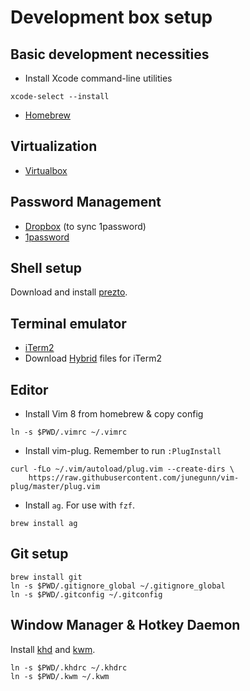 # Development box setup

## Basic development necessities

* Install Xcode command-line utilities

```
xcode-select --install
```

* [Homebrew][brew]

[brew]: http://brew.sh/

## Virtualization

* [Virtualbox][vbox]

[vbox]: https://www.virtualbox.org/wiki/Downloads

## Password Management

* [Dropbox][dropbox] (to sync 1password)
* [1password][1password] 

[dropbox]: https://www.dropbox.com/
[1password]: https://itunes.apple.com/us/app/1password-password-manager/id443987910?mt=12

## Shell setup

Download and install [prezto][prezto].

[prezto]: https://github.com/sorin-ionescu/prezto

## Terminal emulator

* [iTerm2][iterm]
* Download [Hybrid][hybrid] files for iTerm2

[iterm]: http://iterm2.com/
[hybrid]: https://github.com/w0ng/vim-hybrid

## Editor

* Install Vim 8 from homebrew & copy config


```
ln -s $PWD/.vimrc ~/.vimrc
```

* Install vim-plug. Remember to run `:PlugInstall`

```
curl -fLo ~/.vim/autoload/plug.vim --create-dirs \
    https://raw.githubusercontent.com/junegunn/vim-plug/master/plug.vim
```

* Install `ag`. For use with `fzf`.

```
brew install ag
```

## Git setup

```
brew install git
ln -s $PWD/.gitignore_global ~/.gitignore_global
ln -s $PWD/.gitconfig ~/.gitconfig
```

## Window Manager & Hotkey Daemon

Install [khd][khd] and [kwm][kwm].

```
ln -s $PWD/.khdrc ~/.khdrc
ln -s $PWD/.kwm ~/.kwm
```

[khd]: https://github.com/koekeishiya/khd
[kwm]: https://github.com/koekeishiya/kwm
